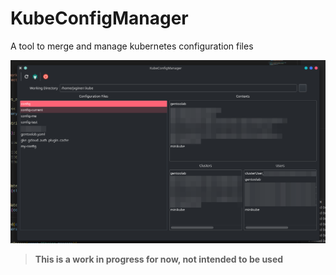 # KubeConfigManager
A tool to merge and manage kubernetes configuration files

![App Screenshot](./docs/images/app_screenshot.png)

> **This is a work in progress for now, not intended to be used**